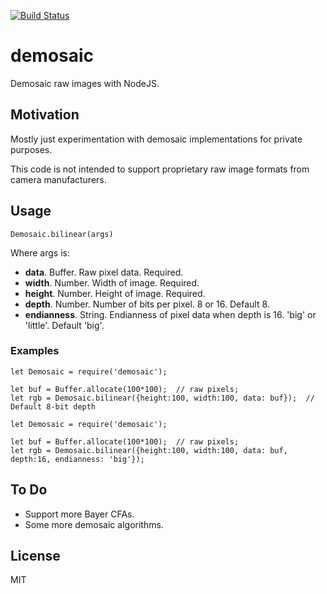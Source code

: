 [![Build Status](https://travis-ci.org/BryceCicada/demosaic.svg?branch=master)](https://travis-ci.org/BryceCicada/demosaic)

# demosaic
Demosaic raw images with NodeJS.

## Motivation
Mostly just experimentation with demosaic implementations for private purposes.

This code is not intended to support proprietary raw image formats from camera manufacturers.

## Usage
```Demosaic.bilinear(args)```

Where args is:
  - __data__.  Buffer. Raw pixel data. Required.
  - __width__.  Number. Width of image. Required.
  - __height__.  Number. Height of image. Required.
  - __depth__.  Number.  Number of bits per pixel.  8 or 16.  Default 8.
  - __endianness__.  String.  Endianness of pixel data when depth is 16. 'big' or 'little'.  Default 'big'.

### Examples

```nodejs
let Demosaic = require('demosaic');

let buf = Buffer.allocate(100*100);  // raw pixels;
let rgb = Demosaic.bilinear({height:100, width:100, data: buf});  // Default 8-bit depth
```

```nodejs
let Demosaic = require('demosaic');

let buf = Buffer.allocate(100*100);  // raw pixels;
let rgb = Demosaic.bilinear({height:100, width:100, data: buf, depth:16, endianness: 'big'});
```

## To Do

 - Support more Bayer CFAs.
 - Some more demosaic algorithms.

## License

MIT
